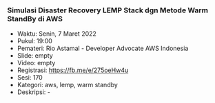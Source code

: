 ### Simulasi Disaster Recovery LEMP Stack dgn Metode Warm StandBy di AWS

- Waktu: Senin, 7 Maret 2022
- Pukul: 19:00
- Pemateri: Rio Astamal - Developer Advocate AWS Indonesia
- Slide: empty
- Video: empty
- Registrasi: https://fb.me/e/275oeHw4u
- Sesi: 170
- Kategori: aws, lemp, warm standby
- Deskripsi: -
